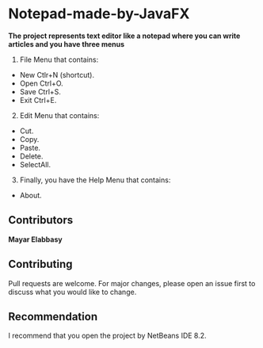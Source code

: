 # Notepad-made-by-JavaFX

**The project represents text editor like a notepad where you can write articles and you have three menus**
1. File Menu that contains:
  * New Ctlr+N (shortcut).
  * Open Ctrl+O.
  * Save Ctrl+S.
  * Exit Ctrl+E.
  
2. Edit Menu that contains:
  * Cut.
  * Copy.
  * Paste.
  * Delete.
  * SelectAll.
  
3. Finally, you have the Help Menu that contains:
  * About.
  
## Contributors
 **Mayar Elabbasy**
  
## Contributing
Pull requests are welcome. For major changes, please open an issue first to discuss what you would like to change.

## Recommendation
I recommend that you open the project by NetBeans IDE 8.2.
